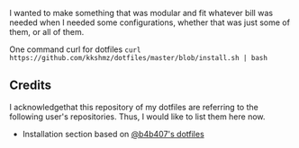 I wanted to make something that was modular and fit whatever bill was needed when I needed some configurations, whether that was just some of them, or all of them.

One command curl for dotfiles
`curl https://github.com/kkshmz/dotfiles/master/blob/install.sh | bash`

## Credits
I acknowledgethat this repository of my dotfiles are referring to the following user's repositories. Thus, I would like to list them here now.

* Installation section based on [@b4b407's dotfiles](https://github.com/b4b407/dotfiles)